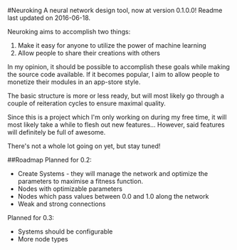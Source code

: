 #Neuroking
A neural network design tool, now at version 0.1.0.0! 
Readme last updated on 2016-06-18.

Neuroking aims to accomplish two things:
1) Make it easy for anyone to utilize the power of machine learning
2) Allow people to share their creations with others

In my opinion, it should be possible to accomplish these goals while making the source code available.
If it becomes popular, I aim to allow people to monetize their modules in an app-store style.

The basic structure is more or less ready, but will most likely go through a couple of reiteration cycles to ensure maximal quality.

Since this is a project which I'm only working on during my free time, it will most likely take a while to flesh out new features... However, said features will definitely be full of awesome.

There's not a whole lot going on yet, but stay tuned!

##Roadmap
Planned for 0.2:
- Create Systems - they will manage the network and optimize the parameters to maximise a fitness function.
- Nodes with optimizable parameters
- Nodes which pass values between 0.0 and 1.0 along the network
- Weak and strong connections

Planned for 0.3:
- Systems should be configurable
- More node types
